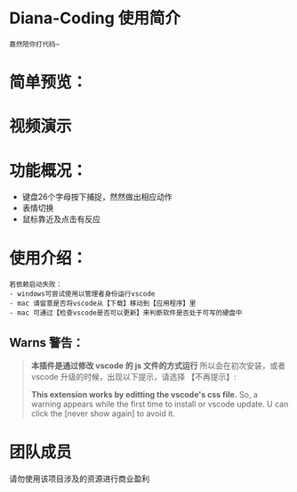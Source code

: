 # Diana-Coding 使用简介
    嘉然陪你打代码~
# 简单预览：

# 视频演示


# 功能概况：

- 键盘26个字母按下捕捉，然然做出相应动作
- 表情切换
- 鼠标靠近及点击有反应

# 使用介绍：

    若依赖启动失败：
    - windows可尝试使用以管理者身份运行vscode
    - mac 请留意是否将vscode从【下载】移动到【应用程序】里
    - mac 可通过【检查vscode是否可以更新】来判断软件是否处于可写的硬盘中

## Warns 警告：

> **本插件是通过修改 vscode 的 js 文件的方式运行**
> 所以会在初次安装，或者 vscode 升级的时候，出现以下提示，请选择 【不再提示】:
>
> **This extension works by editting the vscode's css file.**
> So, a warning appears while the first time to install or vscode update. U can click the [never show again] to avoid it.
>

# 团队成员


请勿使用该项目涉及的资源进行商业盈利